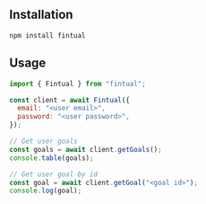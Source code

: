 ## Installation

`npm install fintual`

## Usage

```js
import { Fintual } from "fintual";

const client = await Fintual({
  email: "<user email>",
  password: "<user password>",
});

// Get user goals
const goals = await client.getGoals();
console.table(goals);

// Get user goal by id
const goal = await client.getGoal("<goal id>");
console.log(goal);
```
